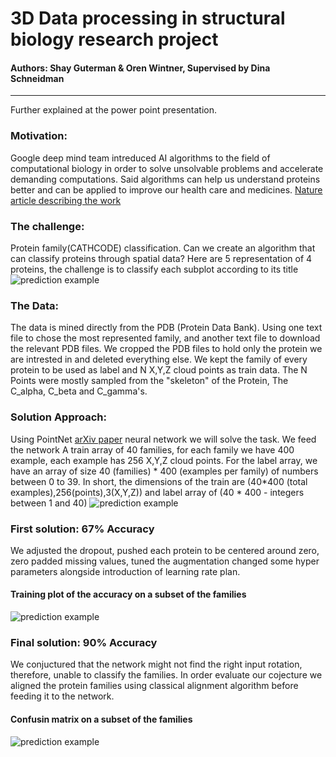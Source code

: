 # 3D Data processing in structural biology research project
#### Authors: Shay Guterman & Oren Wintner, Supervised by Dina Schneidman
_______________________________________________
Further explained at the power point presentation.

### Motivation: 
Google deep mind team intreduced AI algorithms to the field of computational biology in order to solve unsolvable problems and accelerate demanding computations. Said algorithms can help us understand proteins better and can be applied to improve our health care and medicines.
[Nature article describing the work](https://www.nature.com/articles/d41586-019-01357-6)

### The challenge: 
Protein family(CATHCODE) classification. Can we create an algorithm that can classify proteins through spatial data? Here are 5 representation of 4 proteins, the challenge is to classify each subplot according to its title<br/>
![prediction example](https://i.ibb.co/2qt1VgG/protein-class-task3.png)
### The Data:
The data is mined directly from the PDB (Protein Data Bank). Using one text file to chose the most represented family, and another text file to download the relevant PDB files. We cropped the PDB files to hold only the protein we are intrested in and deleted everything else. We kept the family of every protein to be used as label and N X,Y,Z cloud points as train data. The N Points were mostly sampled from the "skeleton" of the Protein, The C_alpha, C_beta and C_gamma's. 

### Solution Approach: 
Using PointNet [arXiv paper](https://arxiv.org/pdf/1706.02413.pdf) neural network we will solve the task. We feed the network A train array of 40 families, for each family we have 400 example, each example has 256 X,Y,Z cloud points. For the label array, we have an array of size 40 (families) * 400 (examples per family) of numbers between 0 to 39. In short, the dimensions of the train are (40*400 (total examples),256(points),3(X,Y,Z)) and label array of (40 * 400 - integers between 1 and 40)
![prediction example](https://i.ibb.co/WP55hzc/point-net-image2.png)

### First solution: 67% Accuracy
We adjusted the dropout, pushed each protein to be centered around zero, zero padded missing values, tuned the augmentation changed some hyper parameters alongside introduction of learning rate plan. 
#### Training plot of the accuracy on a subset of the families
![prediction example](https://i.ibb.co/2SzTSxv/Accuracy-17-67.png)

### Final solution: 90% Accuracy
We conjuctured that the network might not find the right input rotation, therefore, unable to classify the families. In order evaluate our cojecture we aligned the protein families using classical alignment algorithm before feeding it to the network. 
#### Confusin matrix on a subset of the families
![prediction example](https://i.ibb.co/LPLpTPx/conf-mat.png)
